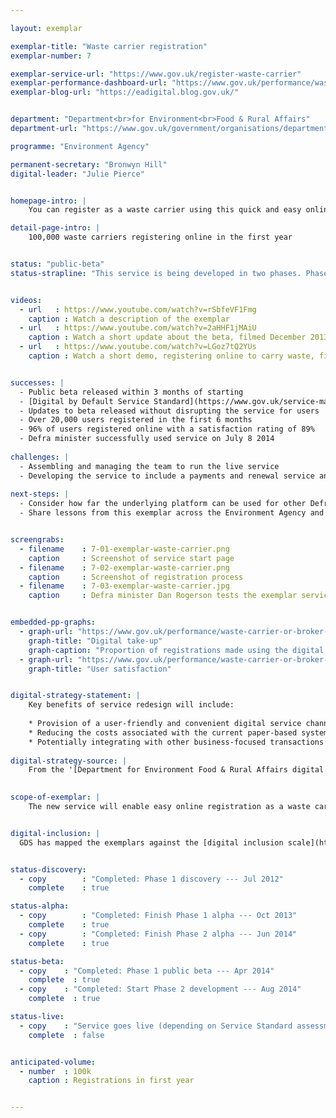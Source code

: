 ```yaml
---

layout: exemplar

exemplar-title: "Waste carrier registration"
exemplar-number: 7

exemplar-service-url: "https://www.gov.uk/register-waste-carrier"
exemplar-performance-dashboard-url: "https://www.gov.uk/performance/waste-carrier-or-broker-registration"
exemplar-blog-url: "https://eadigital.blog.gov.uk/"


department: "Department<br>for Environment<br>Food & Rural Affairs"
department-url: "https://www.gov.uk/government/organisations/department-for-business-innovation-skills"

programme: "Environment Agency"

permanent-secretary: "Bronwyn Hill"
digital-leader: "Julie Pierce"


homepage-intro: |
    You can register as a waste carrier using this quick and easy online service

detail-page-intro: |
    100,000 waste carriers registering online in the first year


status: "public-beta"
status-strapline: "This service is being developed in two phases. Phase 1 is for basic registration for some waste carriers, while phase 2 will add new features, such as payments and renewal, and cater for all waste carriers. Phase 1 is in public beta. Phase 2 is in development."


videos:
  - url   : https://www.youtube.com/watch?v=rSbfeVF1Fmg
    caption : Watch a description of the exemplar
  - url   : https://www.youtube.com/watch?v=2aHHF1jMAiU
    caption : Watch a short update about the beta, filmed December 2013
  - url   : https://www.youtube.com/watch?v=LGoz7tQ2YUs
    caption : Watch a short demo, registering online to carry waste, filmed January 2014


successes: |
  - Public beta released within 3 months of starting
  - [Digital by Default Service Standard](https://www.gov.uk/service-manual/digital-by-default) assessment passed for beta service 
  - Updates to beta released without disrupting the service for users
  - Over 20,000 users registered in the first 6 months
  - 96% of users registered online with a satisfaction rating of 89%
  - Defra minister successfully used service on July 8 2014 
  
challenges: |
  - Assembling and managing the team to run the live service 
  - Developing the service to include a payments and renewal service and cater for all waste carriers
  
next-steps: |
  - Consider how far the underlying platform can be used for other Defra digital services
  - Share lessons from this exemplar across the Environment Agency and Defra 


screengrabs:
  - filename    : 7-01-exemplar-waste-carrier.png
    caption     : Screenshot of service start page
  - filename    : 7-02-exemplar-waste-carrier.png
    caption     : Screenshot of registration process
  - filename    : 7-03-exemplar-waste-carrier.jpg
    caption     : Defra minister Dan Rogerson tests the exemplar service, July 2014


embedded-pp-graphs:
  - graph-url: "https://www.gov.uk/performance/waste-carrier-or-broker-registration/digital-takeup"
    graph-title: "Digital take-up"
    graph-caption: "Proportion of registrations made using the digital service"
  - graph-url: "https://www.gov.uk/performance/waste-carrier-or-broker-registration/user-satisfaction"
    graph-title: "User satisfaction"


digital-strategy-statement: |
    Key benefits of service redesign will include:
    
    * Provision of a user-friendly and convenient digital service channel.
    * Reducing the costs associated with the current paper-based system for business and government.
    * Potentially integrating with other business-focused transactions across government
    
digital-strategy-source: |
    From the '[Department for Environment Food & Rural Affairs digital strategy](https://www.gov.uk/government/publications/defra-digital-strategy-2012)' --- December 2012
    

scope-of-exemplar: |
    The new service will enable easy online registration as a waste carrier. Savings currently forecast at between £2 million and £4 million, to be achieved over the next five years.


digital-inclusion: |
  GDS has mapped the exemplars against the [digital inclusion scale](https://www.gov.uk/government/publications/government-digital-inclusion-strategy/government-digital-inclusion-strategy#measuring-digital-exclusion) to help show where these services may be difficult for some people to use. [See the rating for Waste carrier registration](https://www.gov.uk/government/publications/government-digital-inclusion-strategy/exemplar-services-and-identity-assurance-how-complex-they-are#waste-carrier-registration).


status-discovery:
  - copy        : "Completed: Phase 1 discovery --- Jul 2012"
    complete    : true

status-alpha:
  - copy        : "Completed: Finish Phase 1 alpha --- Oct 2013"
    complete    : true
  - copy        : "Completed: Finish Phase 2 alpha --- Jun 2014"
    complete    : true

status-beta:
  - copy    : "Completed: Phase 1 public beta --- Apr 2014"
    complete  : true
  - copy    : "Completed: Start Phase 2 development --- Aug 2014"
    complete  : true

status-live:
  - copy    : "Service goes live (depending on Service Standard assessment) --- Oct to Dec 2014"
    complete  : false


anticipated-volume:
  - number  : 100k
    caption : Registrations in first year


---
```



